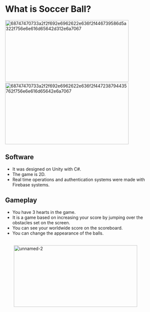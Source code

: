 # What is Soccer Ball?

<p>
<img src="https://i.ibb.co/kH3870y/68747470733a2f2f692e6962622e636f2f446739586d5a322f756e6e616d65642d312e6a7067.jpg" alt="68747470733a2f2f692e6962622e636f2f446739586d5a322f756e6e616d65642d312e6a7067" alt="picture1"  width="400" height="200"/>
&emsp;
<img src="https://i.ibb.co/zxTXtM2/68747470733a2f2f692e6962622e636f2f447238794435762f756e6e616d65642e6a7067.jpg" alt="68747470733a2f2f692e6962622e636f2f447238794435762f756e6e616d65642e6a7067" alt="picture2" width="400" height="200" />
</p>


## Software

- It was designed on Unity with C#.
- The game is 2D.
- Real time operations and authentication systems were made with Firebase systems.



## Gameplay

- You have 3 hearts in the game.
- It is a game based on increasing your score by jumping over the obstacles set on the screen.
- You can see your worldwide score on the scoreboard.
- You can change the appearance of the balls.
<br>
&emsp;&emsp;<img src="https://i.ibb.co/nf8Q03Y/unnamed-2.jpg" style="align: center" alt="unnamed-2"  width="400" height="200" /></a>



